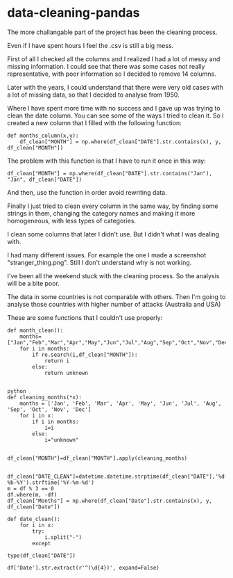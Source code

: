 # data-cleaning-pandas

The more challangable part of the project has been the cleaning process.

Even if I have spent hours I feel the .csv is still a big mess.

First of all I checked all the columns and I realized I had a lot of messy and missing information. I could see that there was some cases not  really representative, with poor information so I decided to remove 14 columns.

Later with the years, I could understand that there were very old cases with a lot of missing data, so that I decided to analyse from 1950. 


Where I have spent more time with no success and I gave up was trying to clean the date column. You can see some of the ways I tried to clean it. So I created a new column that I filled with the following function:
```
def months_column(x,y):
    df_clean["MONTH"] = np.where(df_clean["DATE"].str.contains(x), y, df_clean["MONTH"])
```
The problem with this function is that I have to run it once in this way:
```
df_clean["MONTH"] = np.where(df_clean["DATE"].str.contains("Jan"), "Jan", df_clean["DATE"])
```
And then, use the function in order avoid rewriting data.


Finally I just tried to clean every column in the same way, by finding some strings in them, changing the category names and making it more homogeneous, with less types of categories. 

I clean some columns that later I didn't use. But I didn't what I was dealing with.

I had many different issues. For example the one I made a screenshot "stranger_thing.png". Still I don't understand why is not working.

I've been all the weekend stuck with the cleaning process. So the analysis will be a bite poor.

The data in some countries is not comparable with others. Then I'm going to analyse those countries with higher number of attacks (Australia and USA)


These are some functions that I couldn't use properly:

```
def month_clean():
    months=["Jan","Feb","Mar","Apr","May","Jun","Jul","Aug","Sep","Oct","Nov","Dec"]
    for i in months:
        if re.search(i,df_clean["MONTH"]):
            return i
        else:
            return unknown


python
def cleaning_months(*x):
    months = ['Jan', 'Feb', 'Mar', 'Apr', 'May', 'Jun', 'Jul', 'Aug', 'Sep', 'Oct', 'Nov', 'Dec']
    for i in x:
        if i in months:
            i=i
        else:
            i="unknown"


df_clean["MONTH"]=df_clean["MONTH"].apply(cleaning_months)


df_clean["DATE_CLEAN"]=datetime.datetime.strptime(df_clean["DATE"],'%d-%b-%Y').strftime('%Y-%m-%d')
m = df % 3 == 0
df.where(m, -df)
df_clean["Months"] = np.where(df_clean["Date"].str.contains(x), y, df_clean["Date"])

def date_clean():
    for i in x:
        try:
            i.split("-")
        except

type(df_clean["DATE"])

df['Date'].str.extract(r'^(\d{4})', expand=False)


```